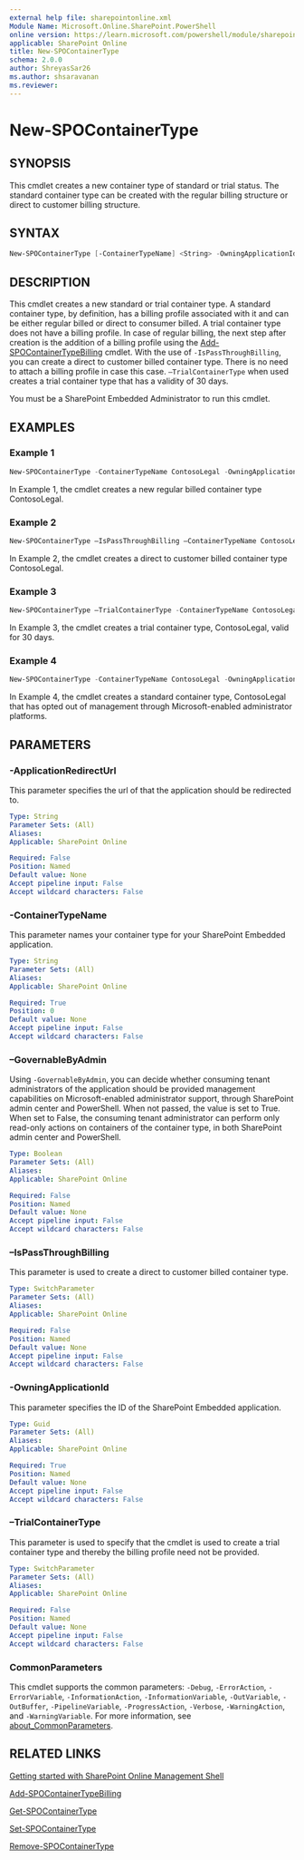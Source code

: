 ```yaml
---
external help file: sharepointonline.xml
Module Name: Microsoft.Online.SharePoint.PowerShell
online version: https://learn.microsoft.com/powershell/module/sharepoint-online/new-spocontainertype
applicable: SharePoint Online
title: New-SPOContainerType
schema: 2.0.0
author: ShreyasSar26
ms.author: shsaravanan
ms.reviewer:
---
```


# New-SPOContainerType

## SYNOPSIS

This cmdlet creates a new container type of standard or trial status. The standard container type can be created with the regular billing structure or direct to customer billing structure.

## SYNTAX

```powershell
New-SPOContainerType [-ContainerTypeName] <String> -OwningApplicationId <Guid> [-ApplicationRedirectUrl <String>] [-TrialContainerType] [-IsPassThroughBilling] [-IsGovernableByAdmin <Boolean>] [-WhatIf] [-Confirm] [<CommonParameters>]
```


## DESCRIPTION

This cmdlet creates a new standard or trial container type. A standard container type, by definition, has a billing profile associated with it and can be either regular billed or direct to consumer billed. A trial container type does not have a billing profile. In case of regular billing, the next step after creation is the addition of a billing profile using the [Add-SPOContainerTypeBilling](./Add-SPOContainerTypeBilling.md) cmdlet. With the use of `-IsPassThroughBilling`, you can create a direct to customer billed container type. There is no need to attach a billing profile in case this case. `–TrialContainerType` when used creates a trial container type that has a validity of 30 days. 

You must be a SharePoint Embedded Administrator to run this cmdlet.


## EXAMPLES

### Example 1

```powershell
New-SPOContainerType -ContainerTypeName ContosoLegal -OwningApplicationId a735e4af  
```

In Example 1, the cmdlet creates a new regular billed container type ContosoLegal.

### Example 2  

```powershell
New-SPOContainerType –IsPassThroughBilling –ContainerTypeName ContosoLegal -OwningApplicationId a735e4af
```

In Example 2, the cmdlet creates a direct to customer billed container type ContosoLegal. 

### Example 3   

```powershell 
New-SPOContainerType –TrialContainerType -ContainerTypeName ContosoLegal -OwningApplicationId a735e4af
``` 

In Example 3, the cmdlet creates a trial container type, ContosoLegal, valid for 30 days. 

### Example 4   

```powershell 
New-SPOContainerType -ContainerTypeName ContosoLegal -OwningApplicationId a735e4af -GovernableByAdmin $false
``` 

In Example 4, the cmdlet creates a standard container type, ContosoLegal that has opted out of management through Microsoft-enabled administrator platforms. 


## PARAMETERS

### -ApplicationRedirectUrl

This parameter specifies the url of that the application should be redirected to. 

```yaml
Type: String
Parameter Sets: (All)
Aliases:
Applicable: SharePoint Online

Required: False
Position: Named
Default value: None
Accept pipeline input: False
Accept wildcard characters: False
```

### -ContainerTypeName

This parameter names your container type for your SharePoint Embedded application.

```yaml
Type: String
Parameter Sets: (All)
Aliases:
Applicable: SharePoint Online

Required: True
Position: 0
Default value: None
Accept pipeline input: False
Accept wildcard characters: False
```

###  –GovernableByAdmin

Using `-GovernableByAdmin`, you can decide whether consuming tenant administrators of the application should be provided management capabilities on Microsoft-enabled administrator support, through SharePoint admin center and PowerShell. When not passed, the value is set to True. When set to False, the consuming tenant administrator can perform only read-only actions on containers of the container type, in both SharePoint admin center and PowerShell.

```yaml
Type: Boolean
Parameter Sets: (All)
Aliases:
Applicable: SharePoint Online

Required: False
Position: Named
Default value: None
Accept pipeline input: False
Accept wildcard characters: False
```

###  –IsPassThroughBilling

This parameter is used to create a direct to customer billed container type.

```yaml
Type: SwitchParameter
Parameter Sets: (All)
Aliases:
Applicable: SharePoint Online

Required: False
Position: Named
Default value: None
Accept pipeline input: False
Accept wildcard characters: False
```

### -OwningApplicationId

This parameter specifies the ID of the SharePoint Embedded application.  

```yaml
Type: Guid
Parameter Sets: (All)
Aliases:
Applicable: SharePoint Online

Required: True
Position: Named
Default value: None
Accept pipeline input: False
Accept wildcard characters: False
```


###  –TrialContainerType

This parameter is used to specify that the cmdlet is used to create a trial container type and thereby the billing profile need not be provided.

```yaml
Type: SwitchParameter
Parameter Sets: (All)
Aliases:
Applicable: SharePoint Online

Required: False
Position: Named
Default value: None
Accept pipeline input: False
Accept wildcard characters: False
```

### CommonParameters
This cmdlet supports the common parameters: `-Debug`, `-ErrorAction`, `-ErrorVariable`, `-InformationAction`, `-InformationVariable`, `-OutVariable`, `-OutBuffer`, `-PipelineVariable`, `-ProgressAction`, `-Verbose`, `-WarningAction`, and `-WarningVariable`. For more information, see [about_CommonParameters](/powershell/module/microsoft.powershell.core/about/about_commonparameters).



## RELATED LINKS

[Getting started with SharePoint Online Management Shell](/powershell/sharepoint/sharepoint-online/connect-sharepoint-online)

[Add-SPOContainerTypeBilling](./Add-SPOContainerTypeBilling.md)

[Get-SPOContainerType](./Get-SPOContainerType.md)

[Set-SPOContainerType](./Set-SPOContainerType.md)

[Remove-SPOContainerType](./Remove-SPOContainerType.md)
